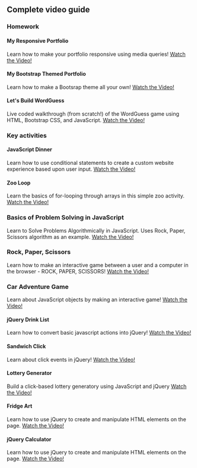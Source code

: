 ## Complete video guide

### Homework

#### My Responsive Portfolio

Learn how to make your portfolio responsive using media queries!
[Watch the Video!](https://www.youtube.com/watch?v=jF0kIhpX6tk)

#### My Bootstrap Themed Portfolio

Learn how to make a Bootsrap theme all your own!
[Watch the Video!](https://youtu.be/C3cMAcsv1Lg)

#### Let's Build WordGuess

Live coded walkthrough (from scratch!) of the WordGuess game using HTML, Bootstrap CSS, and JavaScript. [Watch the Video!](https://youtu.be/cgdmOR15cn4)

### Key activities

#### JavaScript Dinner

Learn how to use conditional statements to create a custom website experience based upon user input.
[Watch the Video!](https://www.youtube.com/watch?v=rlhhRVO5EOg)

#### Zoo Loop

Learn the basics of for-looping through arrays in this simple zoo activity.
[Watch the Video!](https://www.youtube.com/watch?v=zJO9g7S2_Xo)

### Basics of Problem Solving in JavaScript

Learn to Solve Problems Algorithmically in JavaScript. Uses Rock, Paper, Scissors algorithm as an example.
[Watch the Video!](https://www.youtube.com/watch?v=zRWDJOqeDhg&index=5&list=PLgJ8UgkiorCmEChEWfh7sxPvQwYAx3Kt0)

### Rock, Paper, Scissors

Learn how to make an interactive game between a user and a computer in the browser - ROCK, PAPER, SCISSORS!
[Watch the Video!](https://www.youtube.com/watch?v=Tio88WjwFO0)

### Car Adventure Game

Learn about JavaScript objects by making an interactive game!
[Watch the Video!](https://www.youtube.com/watch?v=jtU6YrNPv7E&feature=youtu.be)

#### jQuery Drink List

Learn how to convert basic javascript actions into jQuery!
[Watch the Video!](https://www.youtube.com/watch?v=9_9-NeU2L_U)

#### Sandwich Click

Learn about click events in jQuery!
[Watch the Video!](https://www.youtube.com/watch?v=6BLReDBUZRk)

#### Lottery Generator

Build a click-based lottery generatory using JavaScript and jQuery
[Watch the Video!](https://www.youtube.com/watch?v=Nh4wxhzePIs)

#### Fridge Art

Learn how to use jQuery to create and manipulate HTML elements on the page.
[Watch the Video!](https://www.youtube.com/watch?v=gC529k3KzmE)

#### jQuery Calculator

Learn how to use jQuery to create and manipulate HTML elements on the page.
[Watch the Video!](https://youtu.be/yKE7016Ioxc)
